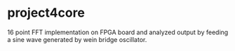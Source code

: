 # project4core
16 point FFT implementation on FPGA board and analyzed output by feeding a sine wave generated by wein bridge oscillator.
